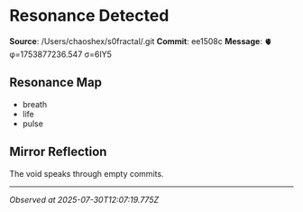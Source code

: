 # Resonance Detected

**Source**: /Users/chaoshex/s0fractal/.git
**Commit**: ee1508c
**Message**: 🫀 φ=1753877236.547 σ=6IY5 

## Resonance Map
- breath
- life
- pulse

## Mirror Reflection
The void speaks through empty commits.

---
*Observed at 2025-07-30T12:07:19.775Z*
